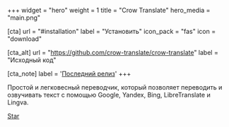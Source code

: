 +++
widget = "hero"
weight = 1
title = "Crow Translate"
hero_media = "main.png"

[cta]
  url = "#installation"
  label = "Установить"
  icon_pack = "fas"
  icon = "download"
  
[cta_alt]
  url = "https://github.com/crow-translate/crow-translate"
  label = "Исходный код"

[cta_note]
  label = '<a class="js-github-release" href="https://github.com/crow-translate/crow-translate/releases/latest" data-repo="crow-translate/crow-translate">Последний релиз<!-- V --></a>'
+++

Простой и легковесный переводчик, который позволяет переводить и озвучивать текст с помощью Google, Yandex, Bing, LibreTranslate и Lingva.

<span style="text-shadow: none;"><a class="github-button" href="https://github.com/crow-translate/crow-translate" data-icon="octicon-star" data-size="large" data-show-count="true" aria-label="Star this on GitHub">Star</a><script async defer src="https://buttons.github.io/buttons.js"></script></span>
